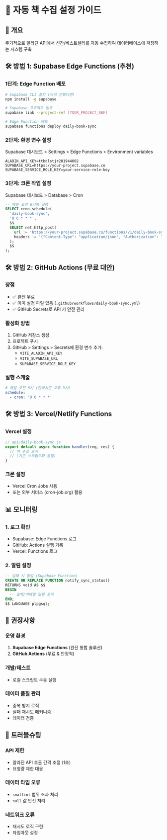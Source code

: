 # 📅 자동 책 수집 설정 가이드

## 🎯 개요
주기적으로 알라딘 API에서 신간/베스트셀러를 자동 수집하여 데이터베이스에 저장하는 시스템 구축

## 🛠️ 방법 1: Supabase Edge Functions (추천)

### 1단계: Edge Function 배포
```bash
# Supabase CLI 설치 (아직 안했다면)
npm install -g supabase

# Supabase 프로젝트 링크
supabase link --project-ref [YOUR_PROJECT_REF]

# Edge Function 배포
supabase functions deploy daily-book-sync
```

### 2단계: 환경 변수 설정
Supabase 대시보드 > Settings > Edge Functions > Environment variables

```
ALADIN_API_KEY=ttbdlstjr201944002
SUPABASE_URL=https://your-project.supabase.co
SUPABASE_SERVICE_ROLE_KEY=your-service-role-key
```

### 3단계: 크론 작업 설정
Supabase 대시보드 > Database > Cron

```sql
-- 매일 오전 6시에 실행
SELECT cron.schedule(
  'daily-book-sync',
  '0 6 * * *',
  $$
  SELECT net.http_post(
    url := 'https://your-project.supabase.co/functions/v1/daily-book-sync',
    headers := '{"Content-Type": "application/json", "Authorization": "Bearer your-anon-key"}'::jsonb
  );
  $$
);
```

## 🛠️ 방법 2: GitHub Actions (무료 대안)

### 장점
- ✅ 완전 무료
- ✅ 이미 설정 파일 있음 (`.github/workflows/daily-book-sync.yml`)
- ✅ GitHub Secrets로 API 키 안전 관리

### 활성화 방법
1. GitHub 저장소 생성
2. 프로젝트 푸시
3. GitHub > Settings > Secrets에 환경 변수 추가:
   - `VITE_ALADIN_API_KEY`
   - `VITE_SUPABASE_URL`
   - `SUPABASE_SERVICE_ROLE_KEY`

### 실행 스케줄
```yaml
# 매일 오전 6시 (한국시간 오후 3시)
schedule:
  - cron: '0 6 * * *'
```

## 🛠️ 방법 3: Vercel/Netlify Functions

### Vercel 설정
```javascript
// api/daily-book-sync.js
export default async function handler(req, res) {
  // 책 수집 로직
  // (기존 스크립트와 동일)
}
```

### 크론 설정
- Vercel Cron Jobs 사용
- 또는 외부 서비스 (cron-job.org) 활용

## 📊 모니터링

### 1. 로그 확인
- Supabase: Edge Functions 로그
- GitHub: Actions 실행 기록
- Vercel: Functions 로그

### 2. 알림 설정
```sql
-- 실패 시 알림 (Supabase Function)
CREATE OR REPLACE FUNCTION notify_sync_status()
RETURNS void AS $$
BEGIN
  -- 슬랙/이메일 알림 로직
END;
$$ LANGUAGE plpgsql;
```

## 🎯 권장사항

### 운영 환경
1. **Supabase Edge Functions** (완전 통합 솔루션)
2. **GitHub Actions** (무료 & 안정적)

### 개발/테스트
- 로컬 스크립트 수동 실행

### 데이터 품질 관리
- 중복 방지 로직
- 실패 재시도 메커니즘
- 데이터 검증

## 🔧 트러블슈팅

### API 제한
- 알라딘 API 호출 간격 조절 (1초)
- 요청량 제한 대응

### 데이터 타입 오류
- `smallint` 범위 초과 처리
- `null` 값 안전 처리

### 네트워크 오류
- 재시도 로직 구현
- 타임아웃 설정

